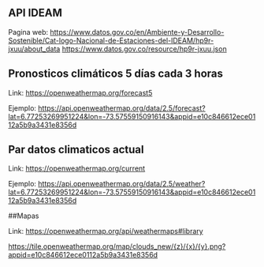 ## API IDEAM

Pagina web: https://www.datos.gov.co/en/Ambiente-y-Desarrollo-Sostenible/Cat-logo-Nacional-de-Estaciones-del-IDEAM/hp9r-jxuu/about_data
https://www.datos.gov.co/resource/hp9r-jxuu.json


## Pronosticos climáticos 5 días cada 3 horas

Link: https://openweathermap.org/forecast5

Ejemplo: https://api.openweathermap.org/data/2.5/forecast?lat=6.77253269951224&lon=-73.57559150916143&appid=e10c846612ece0112a5b9a3431e8356d

## Par datos climaticos actual

Link: https://openweathermap.org/current

Ejemplo: https://api.openweathermap.org/data/2.5/weather?lat=6.77253269951224&lon=-73.57559150916143&appid=e10c846612ece0112a5b9a3431e8356d


##Mapas

Link: https://openweathermap.org/api/weathermaps#library

https://tile.openweathermap.org/map/clouds_new/{z}/{x}/{y}.png?appid=e10c846612ece0112a5b9a3431e8356d
